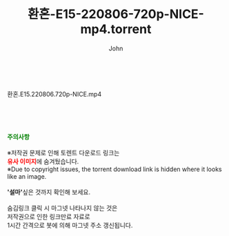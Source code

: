 ﻿---
layout: post
title:  "환혼-E15-220806-720p-NICE-mp4.torrent"
author: John
categories: [ 드라마 ]
tags: [  ]
image:  
description: "환혼-E15-220806-720p-NICE-mp4 torrent 정보 공유"
toc: true
toc_sticky: true
---

<br>
<div class="view-img">
<a class="view_image" href="http://torrentmobile61.com/bbs/view_image.php?fn=%2Fdata%2Ffile%2Fdrama%2F3735182707_BtW4XORl_7b56040590dbd9722fa2a54a5ef56636dd33e8a4.jpg" target="_blank"><img alt="" class="img-tag" content="http://torrentmobile61.com/data/file/drama/3735182707_BtW4XORl_7b56040590dbd9722fa2a54a5ef56636dd33e8a4.jpg" itemprop="image" src="http://torrentmobile61.com/data/file/drama/3735182707_BtW4XORl_7b56040590dbd9722fa2a54a5ef56636dd33e8a4.jpg"/></a></div><div class="view-content" itemprop="description">
<p>환혼.E15.220806.720p-NICE.mp4<br/></p> </div>
    
<br><br><br>
<p data-ke-size="size16"><b><span style="color: green;">주의사항</span></b><br /><br />※저작권 문제로 인해 토렌트 다운로드 링크는<br /><b><span style="color: red;">유사 이미지</span></b>에 숨겨뒀습니다.<br />※Due to copyright issues, the torrent download link is hidden where it looks like an image.<br /><br /><b>'설마'</b>싶은 것까지 확인해 보세요.<br /><br />숨김링크 클릭 시 마그넷 나타나지 않는 것은<br />저작권으로 인한 링크만료 자료로<br />1시간 간격으로 봇에 의해 마그넷 주소 갱신됩니다.</p>
